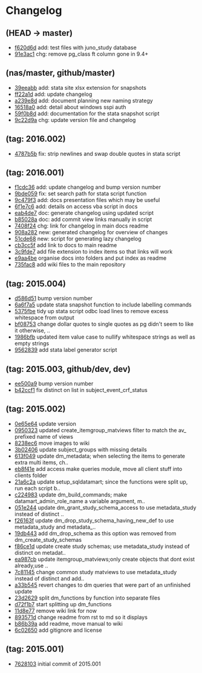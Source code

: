 # Changelog

## (HEAD -> master)
- [f620d6d](https://github.com/lindsay-stevens/openclinica_sqldatamart/commit/f620d6ddb579183d7295d695e47f78f046ce2788) add: test files with juno_study database
- [91e3ac1](https://github.com/lindsay-stevens/openclinica_sqldatamart/commit/91e3ac1821da678134c2c8437f3c73929f9246d6) chg: remove pg_class ft column gone in 9.4+

## (nas/master, github/master)
- [39eeabb](https://github.com/lindsay-stevens/openclinica_sqldatamart/commit/39eeabb5c6701e2435557d1b4d9e25c72286f012) add: stata site xlsx extension for snapshots
- [ff22a1d](https://github.com/lindsay-stevens/openclinica_sqldatamart/commit/ff22a1d14183ea042dbc4320a40453bc02c21055) add: update changelog
- [a239e8d](https://github.com/lindsay-stevens/openclinica_sqldatamart/commit/a239e8d4afe3b99491753ffccc4811189f3620b7) add: document planning new naming strategy
- [16518a0](https://github.com/lindsay-stevens/openclinica_sqldatamart/commit/16518a0d8e001558fdd8b2aaf277e28b0926ada5) add: detail about windows sspi auth
- [59f0b8d](https://github.com/lindsay-stevens/openclinica_sqldatamart/commit/59f0b8d9ae3ef2defd1380551bdc24a9d3664dcf) add: documentation for the stata snapshot script
- [9c22d9a](https://github.com/lindsay-stevens/openclinica_sqldatamart/commit/9c22d9a38db7f28bb9e285b15552ad7bf7810504) chg: update version file and changelog

## (tag: 2016.002)
- [4787b5b](https://github.com/lindsay-stevens/openclinica_sqldatamart/commit/4787b5bb577f2bcf02badf5e5d56a7d4a0b7c72e) fix: strip newlines and swap double quotes in stata script

## (tag: 2016.001)
- [f1cdc36](https://github.com/lindsay-stevens/openclinica_sqldatamart/commit/f1cdc3682461901e095da40db69028cd822971e9) add: update changelog and bump version number
- [9bde059](https://github.com/lindsay-stevens/openclinica_sqldatamart/commit/9bde05922c1700694453d6e71141440af877b880) fix: set search path for stata script function
- [9c479f3](https://github.com/lindsay-stevens/openclinica_sqldatamart/commit/9c479f39d6b96431bd7e1b38add4c8a50ccf6a1e) add: docs presentation files which may be useful
- [6f1e7c6](https://github.com/lindsay-stevens/openclinica_sqldatamart/commit/6f1e7c668cd43360c3961a0a3090bdb560d17943) add: details on access vba script in docs
- [eab4de7](https://github.com/lindsay-stevens/openclinica_sqldatamart/commit/eab4de7925320c334ce7456fa9e031dd13f43c14) doc: generate changelog using updated script
- [b85028a](https://github.com/lindsay-stevens/openclinica_sqldatamart/commit/b85028a82699adb1e7fb6d09ec0fbd77bd7d1c81) doc: add commit view links manually in script
- [7408f24](https://github.com/lindsay-stevens/openclinica_sqldatamart/commit/7408f24cbaac6135a3d76fe1ea0d2ddfee5832b7) chg: link for changelog in main docs readme
- [908a282](https://github.com/lindsay-stevens/openclinica_sqldatamart/commit/908a28267b09e284578bee6209ce1a0cb7e60699) new: generated changelog for overview of changes
- [51cde68](https://github.com/lindsay-stevens/openclinica_sqldatamart/commit/51cde688e227212a4ae4265e90e73da3237c326a) new: script for generating lazy changelog
- [cb3cc5f](https://github.com/lindsay-stevens/openclinica_sqldatamart/commit/cb3cc5f824937f6b294894939afcd6d7048597e5) add link to docs to main readme
- [3c9fde7](https://github.com/lindsay-stevens/openclinica_sqldatamart/commit/3c9fde7cd343da6b16ac6312f7cd23f85d090fb0) add file extension to index items so that links will work
- [e9aa4be](https://github.com/lindsay-stevens/openclinica_sqldatamart/commit/e9aa4be2dcf9f8d907bff33106a45e1b683cac43) organise docs into folders and put index as readme
- [735fac8](https://github.com/lindsay-stevens/openclinica_sqldatamart/commit/735fac8b75c240302790d4b017ba6d7e4b9ac772) add wiki files to the main repository

## (tag: 2015.004)
- [d586d51](https://github.com/lindsay-stevens/openclinica_sqldatamart/commit/d586d518cca863a5dc690f45f0bcf48b8e50a005) bump version number
- [6a6f7a5](https://github.com/lindsay-stevens/openclinica_sqldatamart/commit/6a6f7a5ec7049ab0938b9c8b8332f254f1537fc4) update stata snapshot function to include labelling commands
- [5375fbe](https://github.com/lindsay-stevens/openclinica_sqldatamart/commit/5375fbe9ed13b530a68bb8610ff2311d5609ca24) tidy up stata script odbc load lines to remove excess whitespace from output
- [bf08753](https://github.com/lindsay-stevens/openclinica_sqldatamart/commit/bf0875368b8128ba0bf1b6cfd76506baa118ae2f) change dollar quotes to single quotes as pg didn't seem to like it otherwise, ..
- [1986bfb](https://github.com/lindsay-stevens/openclinica_sqldatamart/commit/1986bfb880bcc6a882fb0d20353f5e47b7dc0a61) updated item value case to nullify whitespace strings as well as empty strings
- [9562839](https://github.com/lindsay-stevens/openclinica_sqldatamart/commit/95628390cb9d7cf9c6e0b6a0d35709bd637869ac) add stata label generator script

## (tag: 2015.003, github/dev, dev)
- [ee500a9](https://github.com/lindsay-stevens/openclinica_sqldatamart/commit/ee500a9b9bb4a0b5890db930d494eec3f4258049) bump version number
- [b42ccf1](https://github.com/lindsay-stevens/openclinica_sqldatamart/commit/b42ccf1ec576caf6d1f09b6451cbdf415bfa8e94) fix distinct on list in subject_event_crf_status

## (tag: 2015.002)
- [0e65e64](https://github.com/lindsay-stevens/openclinica_sqldatamart/commit/0e65e64267c5d9b27e6d18fdbd1e6c4c19601a95) update version
- [0950323](https://github.com/lindsay-stevens/openclinica_sqldatamart/commit/0950323cc0e14c46dd5bd853ceeb29f9fc017ac8) updated create_itemgroup_matviews filter to match the av_ prefixed name of views
- [8238ec6](https://github.com/lindsay-stevens/openclinica_sqldatamart/commit/8238ec633963e8978cbcbaf030b051d230a2d3e8) move images to wiki
- [3b02406](https://github.com/lindsay-stevens/openclinica_sqldatamart/commit/3b0240617ca7789a9be5f602492c5d5102461294) update subject_groups with missing details
- [613f049](https://github.com/lindsay-stevens/openclinica_sqldatamart/commit/613f049e282aa4736cde0b79008ef34876dbc440) update dm_metadata; when selecting the items to generate extra multi items, ch..
- [eb8f41e](https://github.com/lindsay-stevens/openclinica_sqldatamart/commit/eb8f41e69a0d77d69264b6a52146bec777083cd4) add access make queries module, move all client stuff into clients folder
- [21a6c2a](https://github.com/lindsay-stevens/openclinica_sqldatamart/commit/21a6c2a64bac5eb81166c639a215c24e10b1aec8) update setup_sqldatamart; since the functions were split up, run each script b..
- [c224983](https://github.com/lindsay-stevens/openclinica_sqldatamart/commit/c224983a5546b4cb78d376ef03ef2d724872ee31) update dm_build_commands; make datamart_admin_role_name a variable argument, m..
- [051e244](https://github.com/lindsay-stevens/openclinica_sqldatamart/commit/051e2441cf694fb9739e41545211d9d19f929b02) update dm_grant_study_schema_access to use metadata_study instead of distinct ..
- [f26163f](https://github.com/lindsay-stevens/openclinica_sqldatamart/commit/f26163fe229d09b3d0340815eb24b2453742dc34) update dm_drop_study_schema_having_new_def to use metadata_study and metadata_..
- [19db443](https://github.com/lindsay-stevens/openclinica_sqldatamart/commit/19db443c6f73cc1c69d1f41cc4418acc342cd351) add dm_drop_schema as this option was removed from dm_create_study_schemas
- [f86ce1d](https://github.com/lindsay-stevens/openclinica_sqldatamart/commit/f86ce1d3f802202cd4827ad646d9e3f995541717) update create study schemas; use metadata_study instead of distinct on metadat..
- [ea987cb](https://github.com/lindsay-stevens/openclinica_sqldatamart/commit/ea987cb8eef1e64063e819a0777b893575b71f96) update itemgroup_matviews;only create objects that dont exist already,use ..
- [7c81145](https://github.com/lindsay-stevens/openclinica_sqldatamart/commit/7c811456badcdaa81385bef4b080db7139ea7145) change common study matviews to use metadata_study instead of distinct and add..
- [a33b545](https://github.com/lindsay-stevens/openclinica_sqldatamart/commit/a33b545e12e42da73bf5ed650490f8b44815c9cd) revert changes to dm queries that were part of an unfinished update
- [23d2629](https://github.com/lindsay-stevens/openclinica_sqldatamart/commit/23d26290409f4131566f5f92e0ad66055add22e0) split dm_functions by function into separate files
- [d72f1b7](https://github.com/lindsay-stevens/openclinica_sqldatamart/commit/d72f1b733ab7d17e2ce9b974f3bde50d49e449af) start splitting up dm_functions
- [11d8e77](https://github.com/lindsay-stevens/openclinica_sqldatamart/commit/11d8e77ba48d537001117099df078fffc63ee731) remove wiki link for now
- [893571d](https://github.com/lindsay-stevens/openclinica_sqldatamart/commit/893571d09cc75a570b732f464dcadc207d536595) change readme from rst to md so it displays
- [b86b39a](https://github.com/lindsay-stevens/openclinica_sqldatamart/commit/b86b39af4670d33729db4a8b1fb98788f95650ed) add readme, move manual to wiki
- [6c02650](https://github.com/lindsay-stevens/openclinica_sqldatamart/commit/6c0265066f31a2c731cf228739ba03e0558fab22) add gitignore and license

## (tag: 2015.001)
- [7628103](https://github.com/lindsay-stevens/openclinica_sqldatamart/commit/76281030ddba1a58fa965d3f2f0e66464d10326f) initial commit of 2015.001

